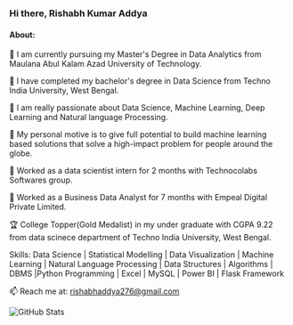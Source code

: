 ### Hi there, Rishabh Kumar Addya


#### About:

🔭 I am currently pursuing my Master's Degree in Data Analytics from Maulana Abul Kalam Azad University of Technology.

🔭 I have completed my bachelor's degree in Data Science from Techno India University, West Bengal. 

🔭 I am really passionate about Data Science, Machine Learning, Deep Learning and Natural language Processing.

💬 My personal motive is to give full potential to build machine learning based solutions that solve a high-impact problem for people around the globe. 

👯 Worked as a data scientist intern for 2 months with Technocolabs Softwares group. 

👯 Worked as a Business Data Analyst for 7 months with Empeal Digital Private Limited. 

🏆 College Topper(Gold Medalist) in my under graduate with CGPA 9.22 from data scinece department of Techno India University, West Bengal.

Skills: Data Science | Statistical Modelling | Data Visualization | Machine Learning | Natural Language Processing | Data Structures | Algorithms | DBMS |Python Programming | Excel | MySQL | Power BI | Flask Framework

📫 Reach me at: rishabhaddya276@gmail.com

![GitHub Stats](https://github-readme-stats.vercel.app/api?username=addyarishabh&theme=highcontrast)
